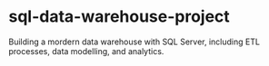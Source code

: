 # sql-data-warehouse-project
Building a mordern data warehouse with SQL Server, including ETL processes, data modelling, and analytics.
